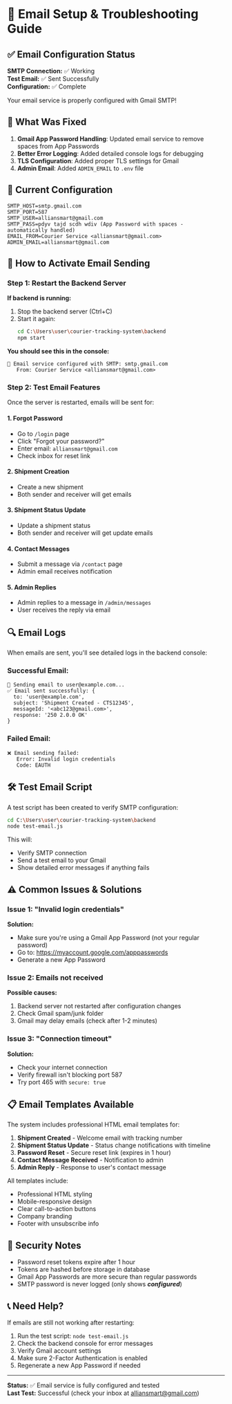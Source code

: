# 📧 Email Setup & Troubleshooting Guide

## ✅ Email Configuration Status

**SMTP Connection:** ✅ Working  
**Test Email:** ✅ Sent Successfully  
**Configuration:** ✅ Complete

Your email service is properly configured with Gmail SMTP!

## 🔧 What Was Fixed

1. **Gmail App Password Handling**: Updated email service to remove spaces from App Passwords
2. **Better Error Logging**: Added detailed console logs for debugging
3. **TLS Configuration**: Added proper TLS settings for Gmail
4. **Admin Email**: Added `ADMIN_EMAIL` to `.env` file

## 📝 Current Configuration

```env
SMTP_HOST=smtp.gmail.com
SMTP_PORT=587
SMTP_USER=alliansmart@gmail.com
SMTP_PASS=pdyv tajd scdh wdiv (App Password with spaces - automatically handled)
EMAIL_FROM=Courier Service <alliansmart@gmail.com>
ADMIN_EMAIL=alliansmart@gmail.com
```

## 🚀 How to Activate Email Sending

### Step 1: Restart the Backend Server

**If backend is running:**
1. Stop the backend server (Ctrl+C)
2. Start it again:
   ```bash
   cd C:\Users\user\courier-tracking-system\backend
   npm start
   ```

**You should see this in the console:**
```
📧 Email service configured with SMTP: smtp.gmail.com
   From: Courier Service <alliansmart@gmail.com>
```

### Step 2: Test Email Features

Once the server is restarted, emails will be sent for:

#### 1. **Forgot Password**
- Go to `/login` page
- Click "Forgot your password?"
- Enter email: `alliansmart@gmail.com`
- Check inbox for reset link

#### 2. **Shipment Creation**
- Create a new shipment
- Both sender and receiver will get emails

#### 3. **Shipment Status Update**
- Update a shipment status
- Both sender and receiver will get update emails

#### 4. **Contact Messages**
- Submit a message via `/contact` page
- Admin email receives notification

#### 5. **Admin Replies**
- Admin replies to a message in `/admin/messages`
- User receives the reply via email

## 🔍 Email Logs

When emails are sent, you'll see detailed logs in the backend console:

### Successful Email:
```
📧 Sending email to user@example.com...
✅ Email sent successfully: {
  to: 'user@example.com',
  subject: 'Shipment Created - CTS12345',
  messageId: '<abc123@gmail.com>',
  response: '250 2.0.0 OK'
}
```

### Failed Email:
```
❌ Email sending failed:
   Error: Invalid login credentials
   Code: EAUTH
```

## 🛠️ Test Email Script

A test script has been created to verify SMTP configuration:

```bash
cd C:\Users\user\courier-tracking-system\backend
node test-email.js
```

This will:
- Verify SMTP connection
- Send a test email to your Gmail
- Show detailed error messages if anything fails

## ⚠️ Common Issues & Solutions

### Issue 1: "Invalid login credentials"
**Solution:** 
- Make sure you're using a Gmail App Password (not your regular password)
- Go to: https://myaccount.google.com/apppasswords
- Generate a new App Password

### Issue 2: Emails not received
**Possible causes:**
1. Backend server not restarted after configuration changes
2. Check Gmail spam/junk folder
3. Gmail may delay emails (check after 1-2 minutes)

### Issue 3: "Connection timeout"
**Solution:**
- Check your internet connection
- Verify firewall isn't blocking port 587
- Try port 465 with `secure: true`

## 📋 Email Templates Available

The system includes professional HTML email templates for:

1. **Shipment Created** - Welcome email with tracking number
2. **Shipment Status Update** - Status change notifications with timeline
3. **Password Reset** - Secure reset link (expires in 1 hour)
4. **Contact Message Received** - Notification to admin
5. **Admin Reply** - Response to user's contact message

All templates include:
- Professional HTML styling
- Mobile-responsive design
- Clear call-to-action buttons
- Company branding
- Footer with unsubscribe info

## 🔐 Security Notes

- Password reset tokens expire after 1 hour
- Tokens are hashed before storage in database
- Gmail App Passwords are more secure than regular passwords
- SMTP password is never logged (only shows ***configured***)

## 📞 Need Help?

If emails are still not working after restarting:

1. Run the test script: `node test-email.js`
2. Check the backend console for error messages
3. Verify Gmail account settings
4. Make sure 2-Factor Authentication is enabled
5. Regenerate a new App Password if needed

---

**Status:** ✅ Email service is fully configured and tested  
**Last Test:** Successful (check your inbox at alliansmart@gmail.com)
